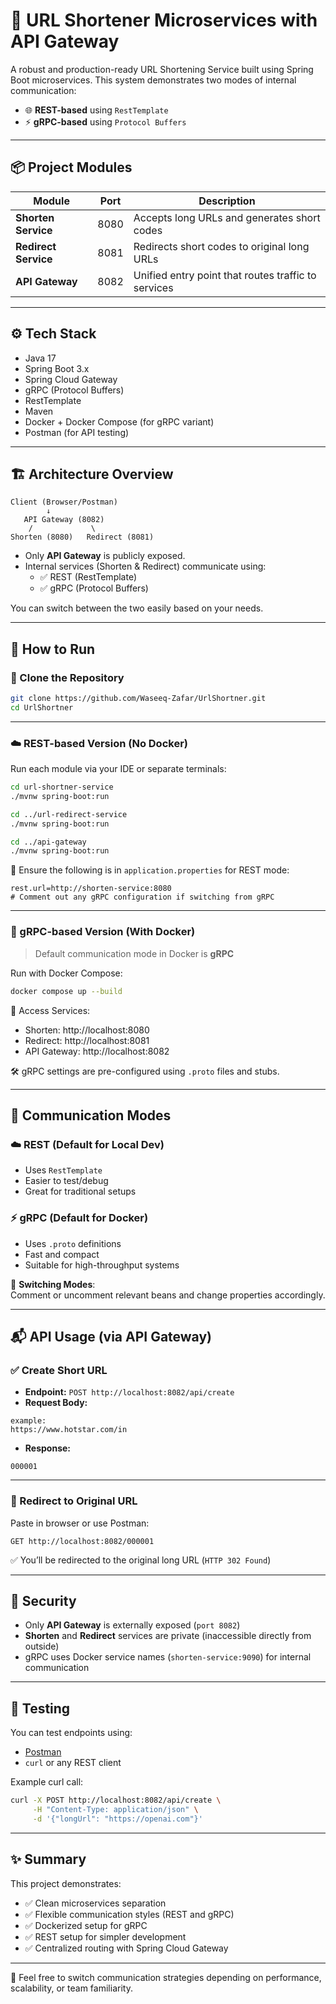 # 🔗 URL Shortener Microservices with API Gateway

A robust and production-ready URL Shortening Service built using Spring Boot microservices. This system demonstrates two modes of internal communication:

- 🌐 **REST-based** using `RestTemplate`
- ⚡ **gRPC-based** using `Protocol Buffers`

---

## 📦 Project Modules

| Module           | Port | Description                                      |
|------------------|------|--------------------------------------------------|
| **Shorten Service**   | 8080 | Accepts long URLs and generates short codes      |
| **Redirect Service**  | 8081 | Redirects short codes to original long URLs     |
| **API Gateway**       | 8082 | Unified entry point that routes traffic to services |

---

## ⚙️ Tech Stack

- Java 17  
- Spring Boot 3.x  
- Spring Cloud Gateway  
- gRPC (Protocol Buffers)  
- RestTemplate  
- Maven  
- Docker + Docker Compose (for gRPC variant)  
- Postman (for API testing)  

---

## 🏗️ Architecture Overview

```plaintext
Client (Browser/Postman)
        ↓
   API Gateway (8082)
    /             \
Shorten (8080)   Redirect (8081)
```

- Only **API Gateway** is publicly exposed.
- Internal services (Shorten & Redirect) communicate using:
  - ✅ REST (RestTemplate)
  - ✅ gRPC (Protocol Buffers)

You can switch between the two easily based on your needs.

---

## 🚀 How to Run

### 🔧 Clone the Repository

```bash
git clone https://github.com/Waseeq-Zafar/UrlShortner.git
cd UrlShortner
```

---

### ☁️ REST-based Version (No Docker)

Run each module via your IDE or separate terminals:

```bash
cd url-shortner-service
./mvnw spring-boot:run

cd ../url-redirect-service
./mvnw spring-boot:run

cd ../api-gateway
./mvnw spring-boot:run
```

📌 Ensure the following is in `application.properties` for REST mode:
```properties
rest.url=http://shorten-service:8080
# Comment out any gRPC configuration if switching from gRPC
```

---

### 🐳 gRPC-based Version (With Docker)

> Default communication mode in Docker is **gRPC**

Run with Docker Compose:

```bash
docker compose up --build
```

📍 Access Services:
- Shorten: http://localhost:8080  
- Redirect: http://localhost:8081  
- API Gateway: http://localhost:8082  

🛠️ gRPC settings are pre-configured using `.proto` files and stubs.

---

## 🔄 Communication Modes

### ☁️ REST (Default for Local Dev)
- Uses `RestTemplate`
- Easier to test/debug
- Great for traditional setups

### ⚡ gRPC (Default for Docker)
- Uses `.proto` definitions
- Fast and compact
- Suitable for high-throughput systems

📌 **Switching Modes**:  
Comment or uncomment relevant beans and change properties accordingly.

---

## 📬 API Usage (via API Gateway)

### ✅ Create Short URL

- **Endpoint:** `POST http://localhost:8082/api/create`
- **Request Body:**

```raw
example:
https://www.hotstar.com/in
```

- **Response:**

```
000001
```

---

### 🔁 Redirect to Original URL

Paste in browser or use Postman:

```
GET http://localhost:8082/000001
```

✅ You’ll be redirected to the original long URL (`HTTP 302 Found`)

---

## 🔐 Security

- Only **API Gateway** is externally exposed (`port 8082`)
- **Shorten** and **Redirect** services are private (inaccessible directly from outside)
- gRPC uses Docker service names (`shorten-service:9090`) for internal communication

---

## 🧪 Testing

You can test endpoints using:
- [Postman](https://www.postman.com/)
- `curl` or any REST client

Example curl call:
```bash
curl -X POST http://localhost:8082/api/create \
     -H "Content-Type: application/json" \
     -d '{"longUrl": "https://openai.com"}'
```

---

## ✨ Summary

This project demonstrates:

- ✅ Clean microservices separation
- ✅ Flexible communication styles (REST and gRPC)
- ✅ Dockerized setup for gRPC
- ✅ REST setup for simpler development
- ✅ Centralized routing with Spring Cloud Gateway

---

🔁 Feel free to switch communication strategies depending on performance, scalability, or team familiarity.
